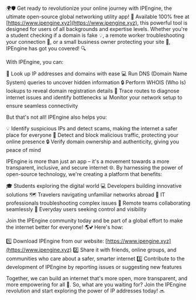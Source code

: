🌍🛡️ Get ready to revolutionize your online journey with IPEngine, the ultimate open-source global networking utility app! 🚀 Available 100% free at [https://www.ipengine.xyz](https://www.ipengine.xyz), this powerful tool is designed for users of all backgrounds and expertise levels. Whether you're a student checking if a domain is fake 💡, a remote worker troubleshooting your connection 🔧, or a small business owner protecting your site 🏢, IPEngine has got you covered! 🔍

With IPEngine, you can:

🔎 Look up IP addresses and domains with ease
💻 Run DNS (Domain Name System) queries to uncover hidden information
🔒 Perform WHOIS (Who Is) lookups to reveal domain registration details
🚗 Trace routes to diagnose internet issues and identify bottlenecks
📊 Monitor your network setup to ensure seamless connectivity

But that's not all! IPEngine also helps you:

💡 Identify suspicious IPs and detect scams, making the internet a safer place for everyone
💪 Detect and block malicious traffic, protecting your online presence
🔒 Verify domain ownership and authenticity, giving you peace of mind

IPEngine is more than just an app – it's a movement towards a more transparent, inclusive, and secure internet 🌐. By harnessing the power of open-source technology, we're creating a platform that benefits:

🎓 Students exploring the digital world
💻 Developers building innovative solutions
🗺️ Travelers navigating unfamiliar networks abroad
🏢 IT professionals troubleshooting complex issues
👥 Remote teams collaborating seamlessly
🔴 Everyday users seeking control and visibility

Join the IPEngine community today and be part of a global effort to make the internet better for everyone! 🌎💕 Here's how:

1️⃣ Download IPEngine from our website: [https://www.ipengine.xyz](https://www.ipengine.xyz)
2️⃣ Share it with friends, online groups, and communities who care about a safer, smarter internet
3️⃣ Contribute to the development of IPEngine by reporting issues or suggesting new features

Together, we can build an internet that's more open, more transparent, and more empowering for all 🌟. So, what are you waiting for? Join the IPEngine revolution and start exploring the power of IP addresses today! 🔜